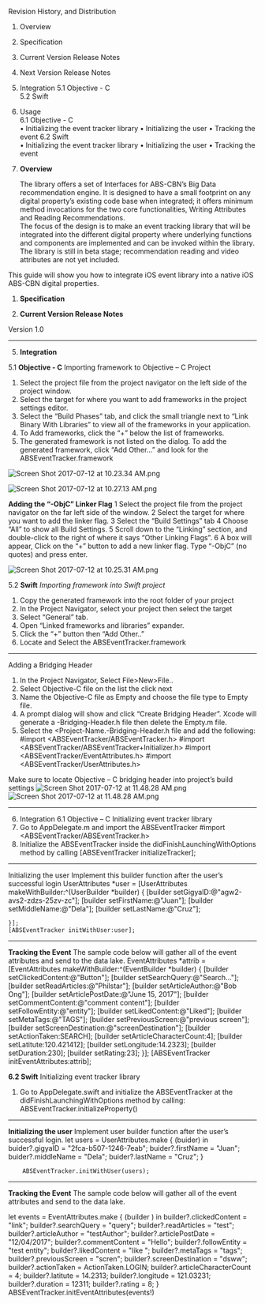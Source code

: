 Revision History, and Distribution	
1.	Overview	
2.	Specification	
3.	Current Version Release Notes	
4.	Next Version Release Notes	
5.	Integration	
5.1	Objective - C	
5.2	Swift	
6.	Usage	
6.1	Objective - C	
•	Initializing the event tracker library
•	Initializing the user
•	Tracking the event
6.2	Swift	
•	Initializing the event tracker library
•	Initializing the user
•	Tracking the event

1.	**Overview**

	The library offers a set of Interfaces for ABS-CBN’s Big Data recommendation engine. It is designed to have a small footprint on any digital property’s existing code base when integrated; it offers minimum method invocations for the two core functionalities, Writing Attributes and Reading Recommendations.  
	The focus of the design is to make an event tracking library that will be integrated into the different digital property where underlying functions and components are implemented and can be invoked within the library.
	The library is still in beta stage; recommendation reading and video attributes are not yet included.

This guide will show you how to integrate iOS event library into a native iOS ABS-CBN digital properties.


1.	**Specification**	


2.	**Current Version Release Notes**

Version 1.0

-------

5. **Integration**

5.1	**Objective - C**
Importing framework to Objective – C Project
1.	Select the project file from the project navigator on the left side of the project window.
2.	Select the target for where you want to add frameworks in the project settings editor.
3.	Select the “Build Phases” tab, and click the small triangle next to “Link Binary With Libraries” to view all of the frameworks in your application.
4.	To Add frameworks, click the “+” below the list of frameworks.
5.	The generated framework is not listed on the dialog. To add the generated framework, click “Add Other…” and look for the ABSEventTracker.framework

![Screen Shot 2017-07-12 at 10.23.34 AM.png](https://bitbucket.org/repo/XXXaLqG/images/1308007509-Screen%20Shot%202017-07-12%20at%2010.23.34%20AM.png)


![Screen Shot 2017-07-12 at 10.27.13 AM.png](https://bitbucket.org/repo/XXXaLqG/images/2536286677-Screen%20Shot%202017-07-12%20at%2010.27.13%20AM.png)


**Adding the “-ObjC” Linker Flag**
1	Select the project file from the project navigator on the far left side of the window.
2	Select the target for where you want to add the linker flag.
3	Select the “Build Settings” tab
4	Choose “All” to show all Build Settings.
5	Scroll down to the “Linking” section, and double-click to the right of where it says “Other Linking Flags”.
6	A box will appear, Click on the “+” button to add a new linker flag.
Type “-ObjC” (no quotes) and press enter.

![Screen Shot 2017-07-12 at 10.25.31 AM.png](https://bitbucket.org/repo/XXXaLqG/images/3087028643-Screen%20Shot%202017-07-12%20at%2010.25.31%20AM.png)


5.2	**Swift**
*Importing framework into Swift project*
1.	Copy the generated framework into the root folder of your project
2.	In the Project Navigator, select your project then select the target
3.	Select “General” tab.
4.	Open “Linked frameworks and libraries” expander.
5.	Click the “+” button then “Add Other..”
6.	Locate and Select the ABSEventTracker.framework

***********************************************************

Adding a Bridging Header
1.	In the Project Navigator, Select File>New>File..
2.	Select Objective-C file on the list the click next
3.	Name the Objective-C file as Empty and choose the file type to Empty file.
4.	A prompt dialog will show and click “Create Bridging Header”. Xcode will generate a <Project Name>-Bridging-Header.h file then delete the Empty.m file.
5.	Select the <Project-Name.-Bridging-Header.h file and add the following:
#import <ABSEventTracker/ABSEventTracker.h>
#import <ABSEventTracker/ABSEventTracker+Initializer.h>
#import <ABSEventTracker/EventAttributes.h>
#import <ABSEventTracker/UserAttributes.h>


Make sure to locate Objective – C bridging header into project’s build settings
![Screen Shot 2017-07-12 at 11.48.28 AM.png](https://bitbucket.org/repo/XXXaLqG/images/2040990117-Screen%20Shot%202017-07-12%20at%2011.48.28%20AM.png)![Screen Shot 2017-07-12 at 11.48.28 AM.png](https://bitbucket.org/repo/XXXaLqG/images/1538334599-Screen%20Shot%202017-07-12%20at%2011.48.28%20AM.png)

***********************************************************

6.	Integration
6.1	Objective – C
Initializing event tracker library
1.	Go to AppDelegate.m and import the ABSEventTracker 
#import <ABSEventTracker/ABSEventTracker.h>
2.	Initialize the ABSEventTracker inside the didFinishLaunchingWithOptions method by calling
[ABSEventTracker initializeTracker];

***********************************************************

Initializing the user
Implement this builder function after the user’s successful login
UserAttributes *user = [UserAttributes makeWithBuilder:^(UserBuilder *builder) {
        [builder setGigyaID:@"agw2-avs2-zdzs-25zv-zc"];
        [builder setFirstName:@"Juan"];
        [builder setMiddleName:@"Dela"];
        [builder setLastName:@"Cruz"];
   
    }];
    [ABSEventTracker initWithUser:user];

***********************************************************

**Tracking the Event**
The sample code below will gather all of the event attributes and send to the data lake.
EventAttributes *attrib = [EventAttributes makeWithBuilder:^(EventBuilder *builder) {
        [builder setClickedContent:@"Button"];
        [builder setSearchQuery:@"Search..."];
        [builder setReadArticles:@"Philstar"];
        [builder setArticleAuthor:@"Bob Ong"];
        [builder setArticlePostDate:@"June 15, 2017"];
        [builder setCommentContent:@"comment content"];
        [builder setFollowEntity:@"entity"];
        [builder setLikedContent:@"Liked"];
        [builder setMetaTags:@"TAGS"];
        [builder setPreviousScreen:@"previous screen"];
        [builder setScreenDestination:@"screenDestination"];
        [builder setActionTaken:SEARCH];
        [builder setArticleCharacterCount:4];
        [builder setLatitute:120.421412];
        [builder setLongitude:14.2323];
        [builder setDuration:230];
        [builder setRating:23];
    }];
    [ABSEventTracker initEventAttributes:attrib];


**6.2 Swift**
Initializing event tracker library
1.	Go to AppDelegate.swift and initialize the ABSEventTracker at the didFinishLaunchingWithOptions method by calling: 
ABSEventTracker.initializeProperty()

***********************************************************

**Initializing the user**
Implement user builder function after the user’s successful login.
let users = UserAttributes.make { (buider) in
            buider?.gigyaID = "2fca-b507-1246-7eab";
            buider?.firstName = "Juan";
            buider?.middleName = "Dela";
            buider?.lastName = "Cruz";
        }

        ABSEventTracker.initWithUser(users);

***********************************************************

**Tracking the Event**
The sample code below will gather all of the event attributes and send to the data lake.

let events = EventAttributes.make { (builder ) in
            builder?.clickedContent = "link";
            builder?.searchQuery = "query";
            builder?.readArticles = "test";
            builder?.articleAuthor = "testAuthor";
            builder?.articlePostDate = "12/04/2017";
            builder?.commentContent = "Hello";
            builder?.followEntity = "test entity";
            builder?.likedContent = "like ";
            builder?.metaTags = "tags";
            builder?.previousScreen = "scren";
            builder?.screenDestination = "dsww";
            builder?.actionTaken = ActionTaken.LOGIN;
            builder?.articleCharacterCount = 4;
            builder?.latitute = 14.2313;
            builder?.longitude = 121.03231;
            builder?.duration = 12311;
            builder?.rating = 8;
        }
        ABSEventTracker.initEventAttributes(events!)